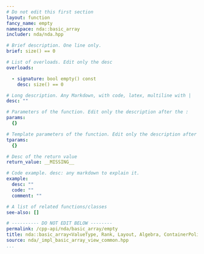 ```yaml
---
# Do not edit this first section
layout: function
fancy_name: empty
namespace: nda::basic_array
includer: nda/nda.hpp

# Brief description. One line only.
brief: size() == 0

# List of overloads. Edit only the desc
overloads:

  - signature: bool empty() const
    desc: size() == 0

# Long description. Any Markdown, with code, latex, multiline with |
desc: ""

# Parameters of the function. Edit only the description after the :
params:
  {}

# Template parameters of the function. Edit only the description after the :
tparams:
  {}

# Desc of the return value
return_value: __MISSING__

# Code example. desc: any markdown to explain it.
example:
  desc: ""
  code: ""
  comment: ""

# A list of related functions/classes
see-also: []

# ---------- DO NOT EDIT BELOW --------
permalink: /cpp-api/nda/basic_array/empty
title: nda::basic_array<ValueType, Rank, Layout, Algebra, ContainerPolicy>::empty
source: nda/_impl_basic_array_view_common.hpp
...
```


